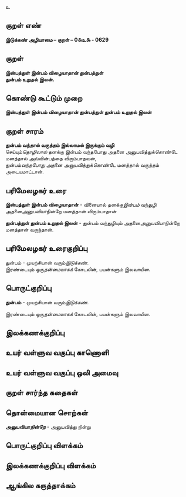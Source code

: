 உ

## குறள் எண் 

**இடுக்கண் அழியாமை – குறள் – 0௬உ௯ - 0629**  

## குறள் 

**இன்பத்துள் இன்பம் விழையாதான் துன்பத்துள்  
துன்பம் உறுதல் இலன்.**  

## கொண்டு கூட்டும் முறை

**இன்பத்துள் இன்பம் விழையாதான் துன்பத்துள் துன்பம் உறுதல் இலன்**

## குறள் சாரம் 

**துன்பம் வந்தால் வருத்தம் இல்லாமல் இருக்கும் வழி**  
செய்யும்*தொழிலால்* தனக்கு இன்பம் வந்தபோது அதனை அனுபவித்துக்*கொண்டே* மனத்தால் அவ்வின்பத்தை விரும்பாதவன்,  
துன்பம்*வந்தபோது* அதனை அனுபவித்துக்*கொண்டே* மனத்தால் வருத்தம் அடையமாட்டான்.  

## பரிமேலழகர் உரை

**இன்பத்துள் இன்பம் விழையாதான்** - வினையால் தனக்கு*இன்பம்* வந்துழி அதனை*அனுபவியா*நின்றே மனத்தான் விரும்பாதான்  

**துன்பத்துள் துன்பம் உறுதல் இலன்** - துன்பம் வந்துழியும் அதனை*அனுபவியா*நின்றே மனத்தான் வருந்தான்.  

## பரிமேலழகர் உரைகுறிப்பு   

துன்பம் - முயற்சியான் வரும்*இடுக்கண்*.  
இரண்டையும் ஒரு*தன்மையாகக்* கோடலின், பயன்களும் இலவாயின.     

## பொருட்குறிப்பு 

**துன்பம்** - முயற்சியான் வரும்*இடுக்கண்*.    

இரண்டையும் ஒரு*தன்மையாகக்* கோடலின், பயன்களும் இலவாயின.    

## இலக்கணக்குறிப்பு  


## உயர் வள்ளுவ வகுப்பு காணொளி


## உயர் வள்ளுவ வகுப்பு ஒலி அமைவு 

 
## குறள் சார்ந்த கதைகள் 


## தொன்மையான சொற்கள்

**அனுபவியா*நின்றே*** - அனுபவித்து நின்று   

## பொருட்குறிப்பு விளக்கம்


## இலக்கணக்குறிப்பு விளக்கம்


## ஆங்கில கருத்தாக்கம் 


